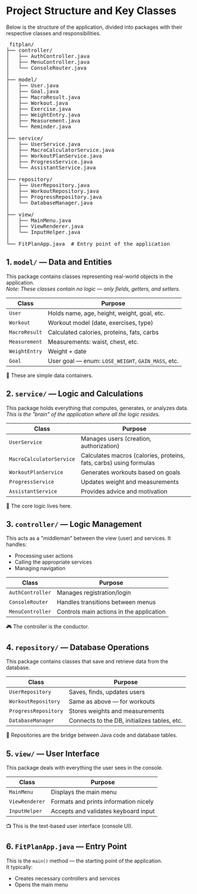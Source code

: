 # Project Structure and Key Classes

Below is the structure of the application, divided into packages with their respective classes and responsibilities.

<pre> fitplan/
├── controller/
│   ├── AuthController.java
│   ├── MenuController.java
│   └── ConsoleRouter.java
│
├── model/
│   ├── User.java
│   ├── Goal.java
│   ├── MacroResult.java
│   ├── Workout.java
│   ├── Exercise.java
│   ├── WeightEntry.java
│   ├── Measurement.java
│   └── Reminder.java
│
├── service/
│   ├── UserService.java
│   ├── MacroCalculatorService.java
│   ├── WorkoutPlanService.java
│   ├── ProgressService.java
│   └── AssistantService.java
│
├── repository/
│   ├── UserRepository.java
│   ├── WorkoutRepository.java
│   ├── ProgressRepository.java
│   └── DatabaseManager.java
│
├── view/
│   ├── MainMenu.java
│   ├── ViewRenderer.java
│   └── InputHelper.java
│
└── FitPlanApp.java  # Entry point of the application </pre>

## 1. `model/` — Data and Entities
This package contains classes representing real-world objects in the application.  
*Note: These classes contain no logic — only fields, getters, and setters.*

| Class         | Purpose                                      |
|---------------|----------------------------------------------|
| `User`        | Holds name, age, height, weight, goal, etc. |
| `Workout`     | Workout model (date, exercises, type)       |
| `MacroResult` | Calculated calories, proteins, fats, carbs  |
| `Measurement` | Measurements: waist, chest, etc.            |
| `WeightEntry` | Weight + date                               |
| `Goal`        | User goal — enum: `LOSE_WEIGHT`, `GAIN_MASS`, etc. |

🔧 These are simple data containers.

## 2. `service/` — Logic and Calculations
This package holds everything that computes, generates, or analyzes data.  
*This is the "brain" of the application where all the logic resides.*

| Class                  | Purpose                                      |
|------------------------|----------------------------------------------|
| `UserService`          | Manages users (creation, authorization)     |
| `MacroCalculatorService` | Calculates macros (calories, proteins, fats, carbs) using formulas |
| `WorkoutPlanService`   | Generates workouts based on goals           |
| `ProgressService`      | Updates weight and measurements             |
| `AssistantService`     | Provides advice and motivation              |

🧠 The core logic lives here.

## 3. `controller/` — Logic Management
This acts as a "middleman" between the view (user) and services. It handles:  
- Processing user actions  
- Calling the appropriate services  
- Managing navigation  

| Class           | Purpose                                      |
|-----------------|----------------------------------------------|
| `AuthController`| Manages registration/login                  |
| `ConsoleRouter` | Handles transitions between menus           |
| `MenuController`| Controls main actions in the application    |

🎮 The controller is the conductor.

## 4. `repository/` — Database Operations
This package contains classes that save and retrieve data from the database.  

| Class             | Purpose                                      |
|-------------------|----------------------------------------------|
| `UserRepository`  | Saves, finds, updates users                 |
| `WorkoutRepository`| Same as above — for workouts               |
| `ProgressRepository`| Stores weights and measurements           |
| `DatabaseManager` | Connects to the DB, initializes tables, etc.|

💾 Repositories are the bridge between Java code and database tables.

## 5. `view/` — User Interface
This package deals with everything the user sees in the console.  

| Class          | Purpose                                      |
|----------------|----------------------------------------------|
| `MainMenu`     | Displays the main menu                      |
| `ViewRenderer` | Formats and prints information nicely       |
| `InputHelper`  | Accepts and validates keyboard input        |

📺 This is the text-based user interface (console UI).

## 6. `FitPlanApp.java` — Entry Point
This is the `main()` method — the starting point of the application.  
It typically:  
- Creates necessary controllers and services  
- Opens the main menu  
